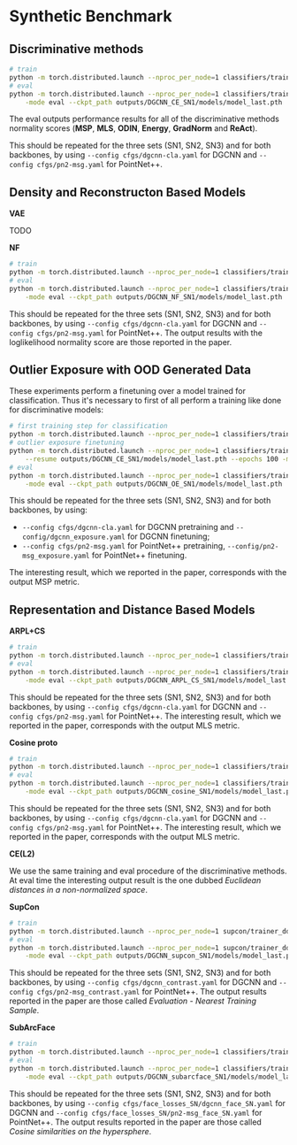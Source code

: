 # Synthetic Benchmark 

## Discriminative methods

```bash
# train
python -m torch.distributed.launch --nproc_per_node=1 classifiers/trainer_ddp_cla.py --config cfgs/dgcnn-cla.yaml --exp_name DGCNN_CE_SN1 --src SN1 --loss CE 
# eval
python -m torch.distributed.launch --nproc_per_node=1 classifiers/trainer_ddp_cla.py --config cfgs/dgcnn-cla.yaml --exp_name DGCNN_CE_SN1 --src SN1 --loss CE \
    -mode eval --ckpt_path outputs/DGCNN_CE_SN1/models/model_last.pth
```

The eval outputs performance results for all of the discriminative methods normality scores (**MSP**,
**MLS**, **ODIN**, **Energy**, **GradNorm** and **ReAct**). 

This should be repeated for the three sets (SN1, SN2, SN3) and for both backbones, by using
`--config cfgs/dgcnn-cla.yaml` for DGCNN and `--config cfgs/pn2-msg.yaml` for PointNet++. 

## Density and Reconstructon Based Models

**VAE**

TODO

**NF**

```bash
# train
python -m torch.distributed.launch --nproc_per_node=1 classifiers/trainer_ddp_NF.py --config cfgs/dgcnn-cla.yaml --exp_name DGCNN_NF_SN1 --src SN1
# eval
python -m torch.distributed.launch --nproc_per_node=1 classifiers/trainer_ddp_NF.py --config cfgs/dgcnn-cla.yaml --exp_name DGCNN_NF_SN1 --src SN1 \
    -mode eval --ckpt_path outputs/DGCNN_NF_SN1/models/model_last.pth
```

This should be repeated for the three sets (SN1, SN2, SN3) and for both backbones, by using
`--config cfgs/dgcnn-cla.yaml` for DGCNN and `--config cfgs/pn2-msg.yaml` for PointNet++. 
The output results with the loglikelihood normality score are those reported in the paper. 

## Outlier Exposure with OOD Generated Data

These experiments perform a finetuning over a model trained for classification. Thus it's necessary
to first of all perform a training like done for discriminative models: 

```bash
# first training step for classification
python -m torch.distributed.launch --nproc_per_node=1 classifiers/trainer_ddp_cla.py --config cfgs/dgcnn-cla.yaml --exp_name DGCNN_CE_SN1 --src SN1 --loss CE 
# outlier exposure finetuning
python -m torch.distributed.launch --nproc_per_node=1 classifiers/trainer_ddp_cla.py --config cfgs/dgcnn_exposure.yaml --exp_name DGCNN_OE_SN1 --src SN1 --loss CE \
    --resume outputs/DGCNN_CE_SN1/models/model_last.pth --epochs 100 -mode 'train_exposure'
# eval
python -m torch.distributed.launch --nproc_per_node=1 classifiers/trainer_ddp_cla.py --config cfgs/dgcnn-cla.yaml --exp_name DGCNN_OE_SN1 --src SN1 --loss CE \
    -mode eval --ckpt_path outputs/DGCNN_OE_SN1/models/model_last.pth
```

This should be repeated for the three sets (SN1, SN2, SN3) and for both backbones, by using:

 - `--config cfgs/dgcnn-cla.yaml` for DGCNN pretraining and `--config/dgcnn_exposure.yaml` for DGCNN finetuning;
 - `--config cfgs/pn2-msg.yaml` for PointNet++ pretraining, `--config/pn2-msg_exposure.yaml` for PointNet++ finetuning. 

The interesting result, which we reported in the paper, corresponds with the output MSP metric. 

## Representation and Distance Based Models

**ARPL+CS**

```bash
# train
python -m torch.distributed.launch --nproc_per_node=1 classifiers/trainer_ddp_cla.py --config cfgs/dgcnn-cla.yaml --exp_name DGCNN_ARPL_CS_SN1 --src SN1 --loss ARPL --cs
# eval
python -m torch.distributed.launch --nproc_per_node=1 classifiers/trainer_ddp_cla.py --config cfgs/dgcnn-cla.yaml --exp_name DGCNN_ARPL_CS_SN1 --src SN1 --loss ARPL --cs \
    -mode eval --ckpt_path outputs/DGCNN_ARPL_CS_SN1/models/model_last.pth
```

This should be repeated for the three sets (SN1, SN2, SN3) and for both backbones, by using
`--config cfgs/dgcnn-cla.yaml` for DGCNN and `--config cfgs/pn2-msg.yaml` for PointNet++. 
The interesting result, which we reported in the paper, corresponds with the output MLS metric. 

**Cosine proto**

```bash
# train
python -m torch.distributed.launch --nproc_per_node=1 classifiers/trainer_ddp_cla.py --config cfgs/dgcnn-cla.yaml --exp_name DGCNN_cosine_SN1 --src SN1 --loss cosine
# eval
python -m torch.distributed.launch --nproc_per_node=1 classifiers/trainer_ddp_cla.py --config cfgs/dgcnn-cla.yaml --exp_name DGCNN_cosine_SN1 --src SN1 --loss cosine \
    -mode eval --ckpt_path outputs/DGCNN_cosine_SN1/models/model_last.pth
```

This should be repeated for the three sets (SN1, SN2, SN3) and for both backbones, by using
`--config cfgs/dgcnn-cla.yaml` for DGCNN and `--config cfgs/pn2-msg.yaml` for PointNet++. 
The interesting result, which we reported in the paper, corresponds with the output MLS metric. 

**CE(L2)**

We use the same training and eval procedure of the discriminative methods. At eval time the
interesting output result is the one dubbed *Euclidean distances in a non-normalized space*.

**SupCon**

```bash
# train
python -m torch.distributed.launch --nproc_per_node=1 supcon/trainer_ddp_supcon.py --config cfgs/dgcnn_contrast.yaml --exp_name DGCNN_supcon_SN1 --src SN1
# eval 
python -m torch.distributed.launch --nproc_per_node=1 supcon/trainer_ddp_supcon.py --config cfgs/dgcnn_contrast.yaml --exp_name DGCNN_supcon_SN1 --src SN1 \
    -mode eval --ckpt_path outputs/DGCNN_supcon_SN1/models/model_last.pth
```

This should be repeated for the three sets (SN1, SN2, SN3) and for both backbones, by using
`--config cfgs/dgcnn_contrast.yaml` for DGCNN and `--config cfgs/pn2-msg_contrast.yaml` for PointNet++. 
The output results reported in the paper are those called *Evaluation - Nearest Training Sample*.


**SubArcFace**

```bash
# train
python -m torch.distributed.launch --nproc_per_node=1 classifiers/trainer_ddp_cla.py --config cfgs/face_losses_SN/dgcnn_face_SN.yaml --exp_name DGCNN_subarcface_SN1 --src SN1 --loss subcenter_arcface --epochs 500
# eval
python -m torch.distributed.launch --nproc_per_node=1 classifiers/trainer_ddp_cla.py --config cfgs/face_losses_SN/dgcnn_face_SN.yaml --exp_name DGCNN_subarcface_SN1 --src SN1 --loss subcenter_arcface --epochs 500 \
    -mode eval --ckpt_path outputs/DGCNN_subarcface_SN1/models/model_last.pth
```

This should be repeated for the three sets (SN1, SN2, SN3) and for both backbones, by using
`--config cfgs/face_losses_SN/dgcnn_face_SN.yaml` for DGCNN and `--config cfgs/face_losses_SN/pn2-msg_face_SN.yaml` for PointNet++. 
The output results reported in the paper are those called *Cosine similarities on the hypersphere*.

